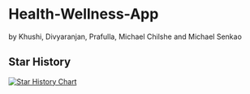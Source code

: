 # Health-Wellness-App

by Khushi, Divyaranjan, Prafulla, Michael Chilshe and Michael Senkao


## Star History

[![Star History Chart](https://api.star-history.com/svg?repos=DivInstance/Health-Wellness-App-Rejected&type=Date)](https://www.star-history.com/#DivInstance/Health-Wellness-App-Rejected&Date)
